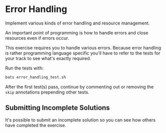 # Error Handling

Implement various kinds of error handling and resource management.

An important point of programming is how to handle errors and close
resources even if errors occur.

This exercise requires you to handle various errors. Because error handling
is rather programming language specific you'll have to refer to the tests
for your track to see what's exactly required.


Run the tests with:

```bash
bats error_handling_test.sh
```

After the first test(s) pass, continue by commenting out or removing the `skip` annotations prepending other tests.
## Submitting Incomplete Solutions
It's possible to submit an incomplete solution so you can see how others have completed the exercise.
